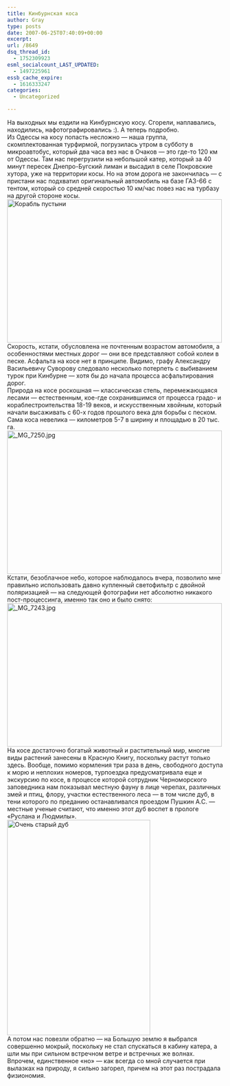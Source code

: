 ```yaml
---
title: Кинбурнская коса
author: Gray
type: posts
date: 2007-06-25T07:40:09+00:00
excerpt:
url: /8649
dsq_thread_id:
  - 1752309923
esml_socialcount_LAST_UPDATED:
  - 1497225961
essb_cache_expire:
  - 1616333247
categories:
  - Uncategorized

---
```








На выходных мы ездили на Кинбурнскую косу. Сгорели, наплавались, находились, нафотографировались :). А теперь подробно.  
Из Одессы на косу попасть несложно &#8212; наша группа, скомплектованная турфирмой, погрузилась утром в субботу в микроавтобус, который два часа вез нас в Очаков &#8212; это где-то 120 км от Одессы. Там нас перегрузили на небольшой катер, который за 40 минут пересек Днепро-Бугский лиман и высадил в селе Покровские хутора, уже на территории косы. Но на этом дорога не закончилась &#8212; с пристани нас подхватил оригинальный автомобиль на базе ГАЗ-66 с тентом, который со средней скоростью 10 км/час повез нас на турбазу на другой стороне косы.  
[<img src="http://img.fotki.yandex.ru/get/1/gray7400.2c/0_f65_ec3e75ce_L" width="500" height="333" alt="Корабль пустыни" border="0" />][1]  
Скорость, кстати, обусловлена не почтенным возрастом автомобиля, а особенностями местных дорог &#8212; они все представляют собой колеи в песке. Асфальта на косе нет в принципе. Видимо, графу Александру Васильевичу Суворову следовало несколько потерпеть с выбиванием турок при Кинбурне &#8212; хотя бы до начала процесса асфальтирования дорог.  
Природа на косе роскошная &#8212; классическая степь, перемежающаяся лесами &#8212; естественным, кое-где сохранившимся от процесса градо- и кораблестроительства 18-19 веков, и искусственным хвойным, который начали высаживать с 60-х годов прошлого века для борьбы с песком. Сама коса невелика &#8212; километров 5-7 в ширину и площадью в 20 тыс. га.  
[<img src="http://img.fotki.yandex.ru/get/1/gray7400.2c/0_f69_446e6066_L" width="500" height="333" alt="_MG_7250.jpg" border="0" />][2]  
Кстати, безоблачное небо, которое наблюдалось вчера, позволило мне правильно использовать давно купленный светофильтр с двойной поляризацией &#8212; на следующей фотографии нет абсолютно никакого пост-процессинга, именно так оно и было снято:  
[<img src="http://img.fotki.yandex.ru/get/1/gray7400.2c/0_f66_1a34cc58_L" width="500" height="333" alt="_MG_7243.jpg" border="0" />][3]  
На косе достаточно богатый животный и растительный мир, многие виды растений занесены в Красную Книгу, поскольку растут только здесь. Вообще, помимо кормления три раза в день, свободного доступа к морю и неплохих номеров, турпоездка предусматривала еще и экскурсию по косе, в процессе которой сотрудник Черноморского заповедника нам показывал местную фауну в лице черепах, различных змей и птиц, флору, участки естественного леса &#8212; в том числе дуб, в тени которого по преданию останавливался проездом Пушкин А.С. &#8212; местные ученые считают, что именно этот дуб воспет в прологе &#171;Руслана и Людмилы&#187;.  
[<img src="http://img.fotki.yandex.ru/get/1/gray7400.2c/0_f6f_b2e7fea6_L" width="333" height="500" alt="Очень старый дуб" border="0" />][4]  
А потом нас повезли обратно &#8212; на Большую землю я выбрался совершенно мокрый, поскольку не стал спускаться в кабину катера, а шли мы при сильном встречном ветре и встречных же волнах. Впрочем, единственное &#171;но&#187; &#8212; как всегда со мной случается при вылазках на природу, я сильно загорел, причем на этот раз пострадала физиономия.

 [1]: http://fotki.yandex.ru/users/gray7400/view/3941/
 [2]: http://fotki.yandex.ru/users/gray7400/view/3945/
 [3]: http://fotki.yandex.ru/users/gray7400/view/3942/
 [4]: http://fotki.yandex.ru/users/gray7400/view/3951/